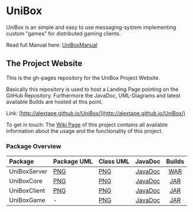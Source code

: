 # UniBox

UniBox is an simple and easy to use messaging-system implementing custom "games" for distributed gaming clients.

Read full Manual here: [UniBoxManual](alextape.github.io/UniBox/UniBoxManual.pdf)

## The Project Website

This is the gh-pages repository for the UniBox Project Website.

Basically this repository is used to host a Landing Page pointing on the GitHub Repository. Furthermore the JavaDoc, UML-Diagrams and latest available Builds are hosted at this point.

Link:
[http://alextape.github.io/UniBox/](http://alextape.github.io/UniBox/)

To get in touch:
The [Wiki Page](https://github.com/AlexTape/UniBox/wiki) of this project contains all available information about the usage and the functionality of this project.

### Package Overview
| Package      | Package UML | Class UML |JavaDoc | Builds |
|:-------------|:------------|:----------|:------:|:------:|
|UniBoxServer|  [PNG](http://alextape.github.io/UniBox/uml/UniBoxServer/PackageDependencies.png)  |  [PNG](http://alextape.github.io/UniBox/uml/UniBoxServer/ClassDependencies.png)  |[JavaDoc](http://alextape.github.io/UniBox/JavaDoc/UniBoxServer/)|[WAR](http://alextape.github.io/UniBox/builds/UniBoxServer.war)|
|UniBoxCore| [PNG](http://alextape.github.io/UniBox/uml/UniBoxCore/PackageDependencies.png)|  [PNG](http://alextape.github.io/UniBox/uml/UniBoxCore/ClassDependencies.png)  |[JavaDoc](http://alextape.github.io/UniBox/JavaDoc/UniBoxCore/)|[JAR](http://alextape.github.io/UniBox/builds/UniBoxCore.jar)|
|UniBoxClient | [PNG](http://alextape.github.io/UniBox/uml/UniBoxClient/PackageDependencies.png)|  [PNG](http://alextape.github.io/UniBox/uml/UniBoxClient/ClassDependencies.png)   |[JavaDoc](http://alextape.github.io/UniBox/JavaDoc/UniBoxClient/)|[JAR](http://alextape.github.io/UniBox/builds/UniBoxClient.jar)|
|UniBoxGame| - |  [PNG](http://alextape.github.io/UniBox/uml/UniBoxGame/ClassDependencies.png) |[JavaDoc](http://alextape.github.io/UniBox/JavaDoc/UniBoxGame/)|[JAR](http://alextape.github.io/UniBox/builds/UniBoxGame.jar)|
